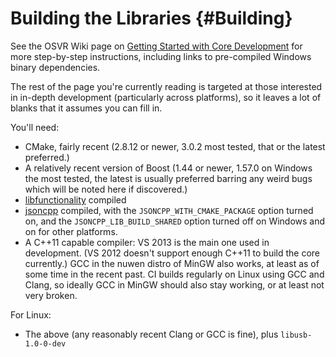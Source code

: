 # Building the Libraries {#Building}

See the OSVR Wiki page on [Getting Started with Core Development][wiki-getting-started] for more step-by-step instructions, including links to pre-compiled Windows binary dependencies.

[wiki-getting-started]:http://wiki.osvr.com/doku.php?id=startingcore

The rest of the page you're currently reading is targeted at those interested in in-depth development (particularly across platforms), so it leaves a lot of blanks that it assumes you can fill in.

You'll need:

- CMake, fairly recent (2.8.12 or newer, 3.0.2 most tested, that or the latest preferred.)
- A relatively recent version of Boost (1.44 or newer, 1.57.0 on Windows the most tested, the latest is usually preferred barring any weird bugs which will be noted here if discovered.)
- [libfunctionality][] compiled
- [jsoncpp][] compiled, with the `JSONCPP_WITH_CMAKE_PACKAGE` option turned on, and the `JSONCPP_LIB_BUILD_SHARED` option turned off on Windows and on for other platforms.
- A C++11 capable compiler: VS 2013 is the main one used in development. (VS 2012 doesn't support enough C++11 to build the core currently.) GCC in the nuwen distro of MinGW also works, at least as of some time in the recent past. CI builds regularly on Linux using GCC and Clang, so ideally GCC in MinGW should also stay working, or at least not very broken.

For Linux:

- The above (any reasonably recent Clang or GCC is fine), plus `libusb-1.0-0-dev`

[libfunctionality]:https://github.com/OSVR/libfunctionality
[jsoncpp]:https://github.com/VRPN/jsoncpp
